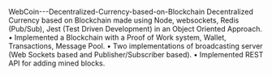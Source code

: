 WebCoin---Decentralized-Currency-based-on-Blockchain
Decentralized Currency based on Blockchain made using Node, websockets, Redis (Pub/Sub), Jest (Test Driven Development) in an Object Oriented Approach. • Implemented a Blockchain with a Proof of Work system, Wallet, Transactions, Message Pool. • Two implementations of broadcasting server (Web Sockets based and Publisher/Subscriber based). • Implemented REST API for adding mined blocks.
